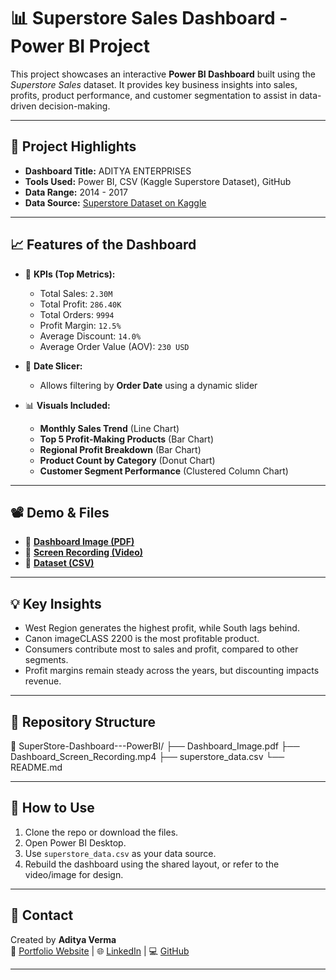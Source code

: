 # 📊 Superstore Sales Dashboard - Power BI Project

This project showcases an interactive **Power BI Dashboard** built using the *Superstore Sales* dataset. It provides key business insights into sales, profits, product performance, and customer segmentation to assist in data-driven decision-making.

---

## 📌 Project Highlights

- **Dashboard Title:** ADITYA ENTERPRISES  
- **Tools Used:** Power BI, CSV (Kaggle Superstore Dataset), GitHub  
- **Data Range:** 2014 - 2017  
- **Data Source:** [Superstore Dataset on Kaggle](https://www.kaggle.com/datasets/vivek468/superstore-dataset-final?resource=download)

---

## 📈 Features of the Dashboard

- 🔢 **KPIs (Top Metrics):**  
  - Total Sales: `2.30M`  
  - Total Profit: `286.40K`  
  - Total Orders: `9994`  
  - Profit Margin: `12.5%`  
  - Average Discount: `14.0%`  
  - Average Order Value (AOV): `230 USD`  

- 📅 **Date Slicer:**  
  - Allows filtering by **Order Date** using a dynamic slider

- 📊 **Visuals Included:**  
  - **Monthly Sales Trend** (Line Chart)  
  - **Top 5 Profit-Making Products** (Bar Chart)  
  - **Regional Profit Breakdown** (Bar Chart)  
  - **Product Count by Category** (Donut Chart)  
  - **Customer Segment Performance** (Clustered Column Chart)  

---

## 📽️ Demo & Files

- 📸 [**Dashboard Image (PDF)**](https://github.com/Aadiv2104/SuperStore-Dashboard---PowerBI/blob/main/Dashboard_Image.pdf)  
- 🎥 [**Screen Recording (Video)**](https://github.com/Aadiv2104/SuperStore-Dashboard---PowerBI/blob/main/Dashboard_Screen_Recording.mp4)  
- 📁 [**Dataset (CSV)**](https://github.com/Aadiv2104/SuperStore-Dashboard---PowerBI/blob/main/superstore_data.csv)

---

## 💡 Key Insights

- West Region generates the highest profit, while South lags behind.
- Canon imageCLASS 2200 is the most profitable product.
- Consumers contribute most to sales and profit, compared to other segments.
- Profit margins remain steady across the years, but discounting impacts revenue.

---

## 📂 Repository Structure

📁 SuperStore-Dashboard---PowerBI/
├── Dashboard_Image.pdf
├── Dashboard_Screen_Recording.mp4
├── superstore_data.csv
└── README.md


---

## 🚀 How to Use

1. Clone the repo or download the files.
2. Open Power BI Desktop.
3. Use `superstore_data.csv` as your data source.
4. Rebuild the dashboard using the shared layout, or refer to the video/image for design.

---

## 📧 Contact

Created by **Aditya Verma**  
🔗 [Portfolio Website](#) | 🌐 [LinkedIn](#) | 💻 [GitHub](https://github.com/Aadiv2104)

---
